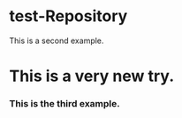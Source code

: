 # test-Repository
This is a second example.

# This is a very new try. 

### This is the third example.
